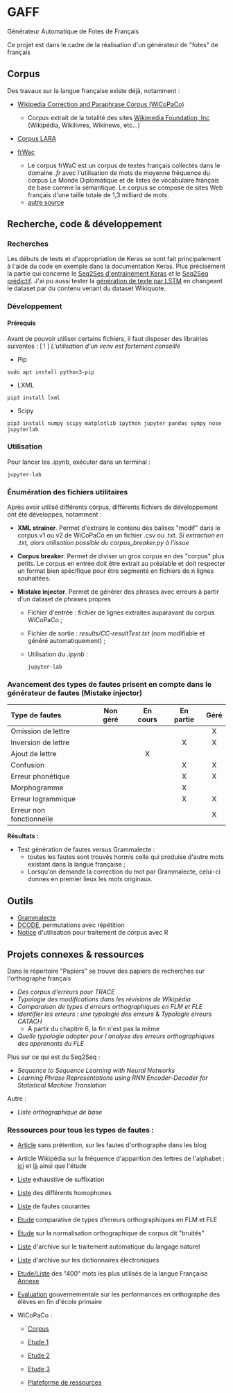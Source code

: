 # GAFF
Générateur Automatique de Fotes de Français

Ce projet est dans le cadre de la réalisation d'un générateur de "fotes" de français

## Corpus

Des travaux sur la langue française existe déjà, notamment :

* [Wikipedia Correction and Paraphrase Corpus (WiCoPaCo)]()
    * Corpus extrait de la totalité des sites [Wikimedia Foundation, Inc](https://wikimediafoundation.org/) (Wikipédia, Wikilivres, Wikinews, etc...)

* [Corpus LARA](https://github.com/fauconnier/corpus-LARA)

* [frWac](https://corpora.dipintra.it/public/run.cgi/corp_info?corpname=frwac_full)
    * Le corpus frWaC est un corpus de textes français collectés dans le domaine *.fr* avec l'utilisation de mots de moyenne fréquence du corpus Le Monde Diplomatique et de listes de vocabulaire français de base comme la sémantique. Le corpus se compose de sites Web français d'une taille totale de 1,3 milliard de mots.
    * [autre source](https://www.sketchengine.eu/frwac-french-corpus/)



## Recherche, code & développement

### Recherches

Les débuts de tests et d'appropriation de Keras se sont fait principalement à l'aide du code en exemple dans la documentation Keras.
Plus précisément la partie qui concerne le [Seq2Ses d'entrainement Keras](https://keras.io/examples/lstm_seq2seq/) et le [Seq2Seq prédictif](https://keras.io/examples/lstm_seq2seq_restore/).
J'ai pu aussi tester la [génération de texte par LSTM](https://keras.io/examples/lstm_text_generation/) en changeant le dataset par du contenu venant du dataset Wikiquote.

### Développement

#### Prérequis

Avant de pouvoir utiliser certains fichiers, il faut disposer des librairies suivantes :
[ ! ] *L'utilisation d'un venv est fortement conseillé*

* Pip
```
sudo apt install python3-pip
```

* LXML
```
pip3 install lxml
```

* Scipy

```
pip3 install numpy scipy matplotlib ipython jupyter pandas sympy nose jupyterlab
```

### Utilisation

Pour lancer les .ipynb, exécuter dans un terminal : 

```
jupyter-lab
```

### Énumération des fichiers utilitaires

Après avoir utilisé différents corpus, différents fichiers de développement ont été développés, notamment :

* **XML strainer**. Permet d'extraire le contenu des balises "modif" dans le corpus v1 ou v2 de WiCoPaCo en un fichier .csv ou .txt. *Si extraction en .txt, alors utilisation possible du corpus_breaker.py à l'issue*

* **Corpus breaker**. Permet de diviser un gros corpus en des "corpus" plus petits. Le corpus en entrée doit être extrait au préalable et doit respecter un format bien spécifique pour être segmenté en fichiers de n lignes souhaitées.

* **Mistake injector**. Permet de générer des phrases avec erreurs à partir d'un dataset de phrases propres

  * Fichier d'entrée : fichier de lignes extraites auparavant du corpus WiCoPaCo ;

  * Fichier de sortie : *results/CC-resultTest.txt*    (nom modifiable et généré automatiquement) ;

  * Utilisation du *.ipynb* :

    ```
    jupyter-lab
    ```

### Avancement des types de fautes prisent en compte dans le générateur de fautes (Mistake injector)

| **Type de fautes**       | **Non géré** | **En cours** | **En partie** | **Géré** |
| :----------------------- | :----------: | :----------: | :-----------: | :------: |
| Omission de lettre       |              |              |               |    X     |
| Inversion de lettre      |              |              |       X       |    X     |
| Ajout de lettre          |              |      X       |               |          |
| Confusion                |              |              |       X       |    X     |
| Erreur phonétique        |              |              |       X       |    X     |
| Morphogramme             |              |              |       X       |          |
| Erreur logrammique       |              |              |       X       |    X     |
| Erreur non fonctionnelle |              |              |               |    X     |

**Résultats :**

- Test génération de fautes versus Grammalecte :
  - toutes les fautes sont trouvés hormis celle qui produise d'autre mots existant dans la langue française ;
  - Lorsqu'on demande la correction du mot par Grammalecte, celui-ci donnes en premier lieux les mots originaux.

## Outils

* [Grammalecte](https://grammalecte.net/)
* [DCODE](https://www.dcode.fr/permutations-avec-repetition), permutations avec répétition
 * [Notice](https://rtemis.hypotheses.org/r-temis-pas-a-pas) d'utilisation pour traitement de corpus avec R

## Projets connexes & ressources

Dans le répertoire "Papiers" se trouve des papiers de recherches sur l'orthographe français

* *Des corpus d'erreurs pour TRACE*
* *Typologie des modifications dans les révisions de Wikipédia*
* *Comparaison de types d erreurs orthographiques en FLM et FLE*
* *Identifier les erreurs : une typologie des erreurs* & *Typologie erreurs CATACH*
  * A partir du chapitre 6, la fin n'est pas la même
* *Quelle typologie adopter pour l analyse des erreurs orthographiques des apprenants du FLE*

Plus sur ce qui est du Seq2Seq :

* *Sequence to Sequence Learning with Neural Networks*
* *Learning Phrase Representations using RNN Encoder–Decoder for Statistical Machine Translation*

Autre :

* *Liste orthographique de base*

### Ressources pour tous les types de fautes :

 - [Article](https://www.trucsdeblogueuse.com/fautes-orthographe-coulissesdublog-3) sans prétention, sur les fautes d'orthographe dans les blog

 - Article Wikipédia sur la fréquence d'apparition des lettres de l'alphabet : [ici](https://fr.wikipedia.org/wiki/Analyse_fr%C3%A9quentielle) et [là](https://fr.wikipedia.org/wiki/Analyse_fr%C3%A9quentielle) ainsi que l'étude

 - [Liste](https://www.francaisfacile.com/exercices/exercice-francais-2/exercice-francais-95684.php) exhaustive de suffixation

 - [Liste](http://ameliorersonfrancais.com/grammaire/homophone) des différents homophones

 - [Liste](https://www.etudes-litteraires.com/bac-francais/fautes-orthographe.php) de fautes courantes

 - [Etude](http://jetou2013.free.fr/documents/JeTou2013-Actes-p64-69-Katoozian.pdf) comparative de types d’erreurs orthographiques en FLM et FLE

 - [Etude](https://halshs.archives-ouvertes.fr/tel-01226159) sur la normalisation orthographique de corpus dit "bruités"

 - [Liste](https://halshs.archives-ouvertes.fr/search/index/q/*/keyword_t/traitement%20automatique%20du%20langage%20naturel) d'archive sur le traitement automatique du langage naturel

 - [Liste](https://halshs.archives-ouvertes.fr/search/index/q/*/keyword_t/dictionnaires%20%C3%A9lectroniques) d'archive sur les dictionnaires électroniques

 - [Etude/Liste](http://www.ia94.ac-creteil.fr/maitrise-langue/marathon_accompagnement/07_Liste_Ortho_Base_Catach.pdf) des "400" mots les plus utilisés de la langue Française [Annexe](http://ien-saverne.site.ac-strasbourg.fr/marathon/wp-content/uploads/2014/10/8_Typologie_erreurs_CATACH.pdf)

 - [Evaluation](http://www.education.gouv.fr/cid23433/les-performances-en-orthographe-des-eleves-en-fin-d-ecole-primaire-1987-2007-2015.html) gouvernementale sur les performances en orthographe des élèves en fin d'école primaire

 - WiCoPaCo :
   - <a href="https://www.limsi.fr/fr/plateformes-et-ressources/corpus"> Corpus </a>

   - <a href="https://anrtrace.limsi.fr/SpellingCorpus.pdf"> Etude 1 </a>

   - <a href="https://wicopaco.limsi.fr/pub/taln10.pdf"> Etude 2 </a>

   - <a href="https://wicopaco.limsi.fr/pub/typologie-modifications-wikipedia.pdf"> Etude 3 </a>

   - <a href="https://www.limsi.fr/en/laboratory/platforms-and-resources"> Plateforme de ressources </a>
